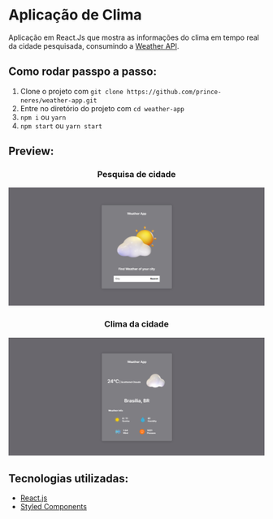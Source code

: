 # Aplicação de Clima

Aplicação em React.Js que mostra as informações do clima em tempo real da cidade pesquisada, consumindo a [Weather API](https://openweathermap.org/api).

## Como rodar passpo a passo:
1. Clone o projeto com `git clone https://github.com/prince-neres/weather-app.git`
2. Entre no diretório do projeto com `cd weather-app`
3. `npm i` ou `yarn`
4. `npm start` ou `yarn start`

## Preview:
<h3 align="center">Pesquisa de cidade</h3>
<div align="center">
  <img src="public/previews/search-city-weather.png" >
</div>

<h3 align="center">Clima da cidade</h3>
<div align="center">
  <img src="public/previews/city-weather.png" >
</div>

## Tecnologias utilizadas:
* [React.js](https://pt-br.reactjs.org/)
* [Styled Components](https://styled-components.com/)
